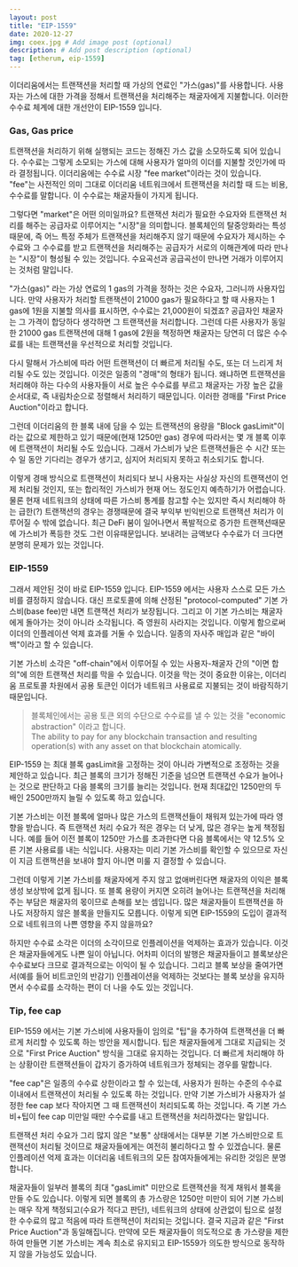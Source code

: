 ```yaml
---
layout: post
title: "EIP-1559"
date: 2020-12-27
img: coex.jpg # Add image post (optional)
description: # Add post description (optional)
tag: [etherum, eip-1559]
---
```


이더리움에서는 트랜잭션을 처리할 때 가상의 연료인 "가스(gas)"를 사용합니다. 사용자는 가스에 대한 가격을 정해서 트랜잭션을 처리해주는 채굴자에게 지불합니다. 이러한 수수료 체계에 대한 개선안이 EIP-1559 입니다.

### Gas, Gas price

트랜잭션을 처리하기 위해 실행되는 코드는 정해진 가스 값을 소모하도록 되어 있습니다. 수수료는 그렇게 소모되는 가스에 대해 사용자가 얼마의 이더를 지불할 것인가에 따라 
결정됩니다. 이더리움에는 수수료 시장 "fee market"이라는 것이 있습니다. "fee"는 사전적인 의미 그대로 이더리움 네트워크에서 트랜잭션을 처리할 때 
드는 비용, 수수료를 말합니다. 이 수수료는 채굴자들이 가지게 됩니다.

그렇다면 "market"은 어떤 의미일까요?  트랜잭션 처리가 필요한 수요자와 트랜잭션 처리를 해주는 공급자로 이루어지는 "시장"을 의미합니다. 
블록체인의 탈중앙화라는 특성때문에, 즉 어느 특정 주체가 트랜잭션을 처리해주지 않기 때문에 수요자가 제시하는 수수료와 그 수수료를 받고 
트랜잭션을 처리해주는 공급자가 서로의 이해관계에 따라 만나는 "시장"이 형성될 수 있는 것입니다. 수요곡선과 공급곡선이 만나면 거래가 이루어지는 것처럼 말입니다.

"가스(gas)" 라는 가상 연료의 1 gas의 가격을 정하는 것은 수요자, 그러니까 사용자입니다. 만약 사용자가 처리할 트랜잭션이 
21000 gas가 필요하다고 할 때 사용자는 1 gas에 1원을 지불할 의사를 표시하면, 수수료는 21,000원이 되겠죠? 공급자인 채굴자는 그 가격이 합당하다 생각하면 
그 트랜잭션을 처리합니다. 그런데 다른 사용자가 동일한 21000 gas 트랜잭션에 대해 1 gas에 2원을 책정하면 채굴자는 
당연히 더 많은 수수료를 내는 트랜잭션을 우선적으로 처리할 것입니다. 

다시 말해서 가스비에 따라 어떤 트랜잭션이 더 빠르게 처리될 수도, 또는 더 느리게 처리될 수도 있는 것입니다. 이것은 일종의 "경매"의 형태가 됩니다. 
왜냐하면 트랜잭션을 처리해야 하는 다수의 사용자들이 서로 높은 수수료를 부르고 채굴자는 가장 높은 값을 순서대로, 즉 내림차순으로 정렬해서 처리하기 
때문입니다. 이러한 경매를 "First Price Auction"이라고 합니다. 

그런데 이더리움의 한 블록 내에 담을 수 있는 트랜잭션의 용량을 "Block gasLimit"이라는 값으로 
제한하고 있기 때문에(현재 1250만 gas) 경우에 따라서는 몇 개 블록 이후에 트랜잭션이 처리될 수도 있습니다. 그래서 가스비가 낮은 트랜잭션들은 
수 시간 또는 수 일 동안 기다리는 경우가 생기고, 심지어 처리되지 못하고 취소되기도 합니다.

이렇게 경매 방식으로 트랜잭션이 처리되다 보니 사용자는 사실상 자신의 트랜잭션이 언제 처리될 것인지, 또는 합리적인 가스비가 현재 어느 정도인지 
예측하기가 어렵습니다. 물론 현재 네트워크의 상태에 따른 가스비 통계를 참고할 수는 있지만 즉시 처리해야 하는 급한(?) 트랜잭션의 경우는 
경쟁때문에 결국 부익부 빈익빈으로 트랜잭션 처리가 이루어질 수 밖에 없습니다. 최근 DeFi 붐이 일어나면서 폭발적으로 증가한 트랜잭션때문에 가스비가 폭등한 것도 그런 이유때문입니다. 보내려는 금액보다 수수료가 더 크다면 분명히 문제가 있는 것입니다.

### EIP-1559

그래서 제안된 것이 바로  EIP-1559 입니다. EIP-1559 에서는 사용자 스스로 모든 가스비를 결정하지 않습니다. 대신 프로토콜에 의해 산정된 "protocol-computed" 기본 가스비(base fee)만 내면 트랜잭션 처리가 보장됩니다. 그리고 이 기본 가스비는 채굴자에게 돌아가는 것이 아니라 소각됩니다. 즉 영원히 사라지는 것입니다. 이렇게 함으로써 
이더의 인플레이션 억제 효과를 거둘 수 있습니다. 일종의 자사주 매입과 같은 "바이백"이라고 할 수 있습니다. 

기본 가스비 소각은 "off-chain"에서 이루어질 수 있는 사용자-채굴자 간의 "이면 합의"에 의한 트랜잭션 처리를 막을 수 있습니다.
이것을 막는 것이 중요한 이유는, 이더리움 프로토콜 차원에서 공용 토큰인 이더가 네트워크 사용료로 지불되는 것이 바람직하기 때문입니다.

> 블록체인에서는 공용 토큰 외의 수단으로 수수료를 낼 수 있는 것을 "economic abstraction" 이라고 합니다.  
The ability to pay for any blockchain transaction and resulting operation(s) with any asset on that blockchain atomically.

EIP-1559 는 최대 블록 gasLimit을 고정하는 것이 아니라 가변적으로 조정하는 것을 제안하고 있습니다. 최근 블록의 크기가 정해진 기준을 넘으면 트랜잭션 수요가 늘어나는 것으로 판단하고 다음 블록의 크기를 늘리는 것입니다. 현재 최대값인 1250만의 두 배인 2500만까지 늘릴 수 있도록 하고 있습니다.

기본 가스비는 이전 블록에 얼마나 많은 가스의 트랜잭션들이 채워져 있는가에 따라 영향을 받습니다. 즉 트랜잭션 처리 수요가 적은 경우는 더 낮게, 많은 경우는 높게 책정됩니다. 
예를 들어 이전 블록이 1250만 가스를 초과한다면 다음 블록에서는 약 12.5% 오른 기본 사용료를 내는 식입니다. 사용자는 미리 기본 가스비를 확인할 수 있으므로 자신이 지금 트랜잭션을 보내야 할지 아니면 미룰 지 결정할 수 있습니다.

그런데 이렇게 기본 가스비를 채굴자에게 주지 않고 없애버린다면 채굴자의 이익은 블록 생성 보상밖에 없게 됩니다. 또 블록 용량이 커지면 오히려 늘어나는 
트랜잭션을 처리해주는 부담은 채굴자의 몫이므로 손해를 보는 셈입니다. 많은 채굴자들이 트랜잭션을 하나도 저장하지 않은 
블록을 만들지도 모릅니다. 이렇게 되면 EIP-1559의 도입이 결과적으로 네트워크의 나쁜 영향을 주지 않을까요?

하지만 수수료 소각은 이더의 소각이므로 인플레이션을 억제하는 효과가 있습니다. 이것은 채굴자들에게도 나쁜 일이 아닙니다. 어차피 이더의 발행은 채굴자들이고 
블록보상은 수수료보다 크므로 결과적으로는 이익이 될 수 있습니다. 그리고 블록 보상을 줄여가면서(예를 들어 비트코인의 반감기) 인플레이션을 억제하는 것보다는 
블록 보상을 유지하면서 수수료를 소각하는 편이 더 나을 수도 있는 것입니다.  

### Tip, fee cap

EIP-1559 에서는 기본 가스비에 사용자들이 임의로 "팁"을 추가하여 트랜잭션을 더 빠르게 처리할 수 있도록 하는 방안을 제시합니다.
팁은 채굴자들에게 그대로 지급되는 것으로 "First Price Auction" 방식을 그대로 유지하는 것입니다. 더 빠르게 처리해야 하는 상황이란 트랜잭션들이 
갑자기 증가하여 네트워크가 정체되는 경우를 말합니다.

"fee cap"은 일종의 수수료 상한이라고 할 수 있는데, 사용자가 원하는 수준의 수수료 이내에서 
트랜잭션이 처리될 수 있도록 하는 것입니다. 만약 기본 가스비가 사용자가 설정한 fee cap 보다 작아지면 그 때 트랜잭션이 처리되도록 하는 것입니다.
즉 기본 가스비+팁이 fee cap 미만일 때만 수수료를 내고 트랜잭션을 처리하겠다는 말입니다. 

트랜잭션 처리 수요가 그리 많지 않은 "보통" 상태에서는 대부분 기본 가스비만으로 트랜잭션이 처리될 것이므로 채굴자들에게는 
여전히 불리하다고 할 수 있겠습니다. 물론 인플레이션 억제 효과는 이더리움 네트워크의 모든 참여자들에게는 유리한 것임은 분명합니다.

채굴자들이 일부러 블록의 최대 "gasLimit" 미만으로 트랜잭션을 적게 채워서 블록을 만들 수도 있습니다. 이렇게 되면 블록의 총 가스량은 1250만 
미만이 되어 기본 가스비는 매우 작게 책정되고(수요가 적다고 판단), 네트워크의 상태에 상관없이 팁으로 설정한 수수료의 많고 적음에 따라 
트랜잭션이 처리되는 것입니다. 결국 지금과 같은 "First Price Auction"과 동일해집니다. 만약에 모든 채굴자들이 의도적으로 총 가스량을 제한하여 
만들면 기본 가스비는 계속 최소로 유지되고 EIP-1559가 의도한 방식으로 동작하지 않을 가능성도 있습니다.

